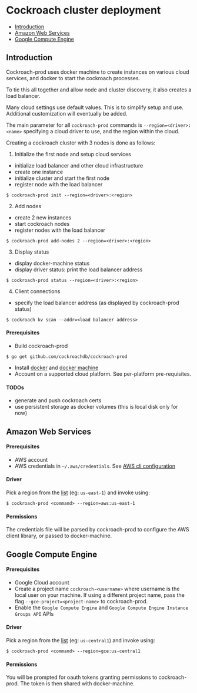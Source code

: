 # Cockroach cluster deployment

- [Introduction](#introduction)
- [Amazon Web Services](#amazon-web-services)
- [Google Compute Engine](#google-compute-engine)

## Introduction

Cockroach-prod uses docker machine to create instances on various
cloud services, and docker to start the cockroach processes.

To tie this all together and allow node and cluster discovery, it also creates a load balancer.

Many cloud settings use default values. This is to simplify setup and use. Additional customization
will eventually be added.

The main parameter for all `cockroach-prod` commands is `--region=<driver>:<name>` specifying a
cloud driver to use, and the region within the cloud.

Creating a cockroach cluster with 3 nodes is done as follows:

1. Initialize the first node and setup cloud services
  * initialize load balancer and other cloud infrastructure
  * create one instance
  * initialize cluster and start the first node
  * register node with the load balancer
  ```console
  $ cockroach-prod init --region=<driver>:<region>
  ```

2. Add nodes
  * create 2 new instances
  * start cockroach nodes
  * register nodes with the load balancer
  ```console
  $ cockroach-prod add-nodes 2 --region=<driver>:<region>
  ```

3. Display status
  * display docker-machine status
  * display driver status: print the load balancer address
  ```console
  $ cockroach-prod status --region=<driver>:<region>
  ```

4. Client connections
  * specify the load balancer address (as displayed by cockroach-prod status)
  ```console
  $ cockroach kv scan --addr=<load balancer address>
  ```


#### Prerequisites

  * Build cockroach-prod

  ```console
  $ go get github.com/cockroachdb/cockroach-prod
  ```
  * Install [docker](https://docs.docker.com/installation/) and [docker machine](http://docs.docker.com/machine/)
  * Account on a supported cloud platform. See per-platform pre-requisites.


#### TODOs
* generate and push cockroach certs
* use persistent storage as docker volumes (this is local disk only for now)


## Amazon Web Services

#### Prerequisites

* AWS account
* AWS credentials in `~/.aws/credentials`. See [AWS cli configuration](http://docs.aws.amazon.com/cli/latest/userguide/cli-chap-getting-started.html#cli-config-files) 

#### Driver

Pick a region from the [list](http://docs.aws.amazon.com/general/latest/gr/rande.html#ec2_region) (eg: `us-east-1`) and invoke using:
```console
$ cockroach-prod <command> --region=aws:us-east-1
```

#### Permissions

The credentials file will be parsed by cockroach-prod to configure the AWS client library, or passed to docker-machine.

## Google Compute Engine

#### Prerequisites

* Google Cloud account
* Create a project name `cockroach-<username>` where username is the local user on your machine.
  If using a different project name, pass the flag `--gce-project=<project-name>` to cockroach-prod.
* Enable the `Google Compute Engine` and `Google Compute Engine Instance Groups API` APIs

#### Driver

Pick a region from the [list](https://cloud.google.com/compute/docs/zones#available) (eg: `us-central1`) and invoke using:
```console
$ cockroach-prod <command> --region=gce:us-central1
```

#### Permissions

You will be prompted for oauth tokens granting permissions to cockroach-prod. The token is then shared with docker-machine.
